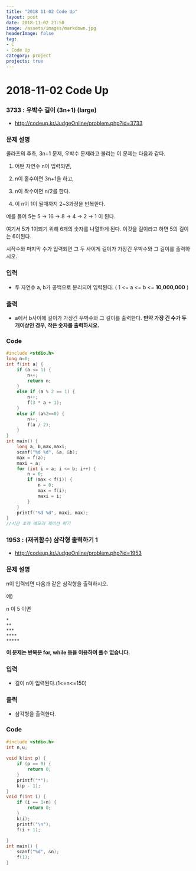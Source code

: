 ```yaml
---
title: "2018 11 02 Code Up"
layout: post
date: 2018-11-02 21:50
image: /assets/images/markdown.jpg
headerImage: false
tag:
- C
- Code Up
category: project
projects: true
---
```


# 2018-11-02 Code Up

### 3733 : 우박수 길이 (3n+1) (large)

- http://codeup.kr/JudgeOnline/problem.php?id=3733

### 문제 설명 

콜라츠의 추측, 3n+1 문제, 우박수 문제라고 불리는 이 문제는 다음과 같다.

1. 어떤 자연수 n이 입력되면,

2. n이 홀수이면 3n+1을 하고,

3. n이 짝수이면 n/2를 한다.

4. 이 n이 1이 될때까지 2~3과정을 반복한다.

예를 들어 5는 5 → 16 → 8 → 4 → 2 → 1 이 된다.

여기서 5가 1이되기 위해 6개의 숫자를 나열하게 된다. 이것을 길이라고 하면 5의 길이는 6이된다.

시작수와 마지막 수가 입력되면 그 두 사이게 길이가 가장긴 우박수와 그 길이를 출력하시오.

### 입력 

- 두 자연수 a, b가 공백으로 분리되어 입력된다. ( 1 <= a <= b <= **10,000,000** )

### 출력

- a에서 b사이에 길이가 가장긴 우박수와 그 길이를 출력한다. **만약 가장 긴 수가 두 개이상인 경우, 작은 숫자를 출력하시오.**



### Code 

```c
#include <stdio.h>
long n=0;
int f(int a) {
    if (a <= 1) {
        n++;
        return n;
    }
    else if (a % 2 == 1) {
        n++;
        f(3 * a + 1);
    }
    else if (a%2==0) {
        n++;
        f(a / 2);
    }
}
int main() {
    long a, b,max,maxi;
    scanf("%d %d", &a, &b);
    max = f(a);
    maxi = a;
    for (int i = a; i <= b; i++) {
        n = 0;
        if (max < f(i)) {
            n = 0;
            max = f(i);
            maxi = i;
        }
    }
    printf("%d %d", maxi, max);
}
//시간 초과 메모리 제이션 하기
```



### 1953 : (재귀함수) 삼각형 출력하기 1

- http://codeup.kr/JudgeOnline/problem.php?id=1953

### 문제 설명 

 n이 입력되면 다음과 같은 삼각형을 출력하시오.

예)

n 이 5 이면

```
*
**
***
****
*****
```



**이 문제는 반복문 for, while 등을 이용하여 풀수 없습니다.**

### 입력 

-   길이 n이 입력된다.(1<=n<=150)

### 출력

- 삼각형을 출력한다.



### Code 

```c
#include <stdio.h>
int n,u;
 
void k(int p) {
    if (p == 0) {
        return 0;
    }
    printf("*");
    k(p - 1);
}
void f(int i) {
    if (i == 1+n) {
        return 0;
    }
    k(i);
    printf("\n");
    f(i + 1);
     
}
int main() {
    scanf("%d", &n);
    f(1);
}
```

